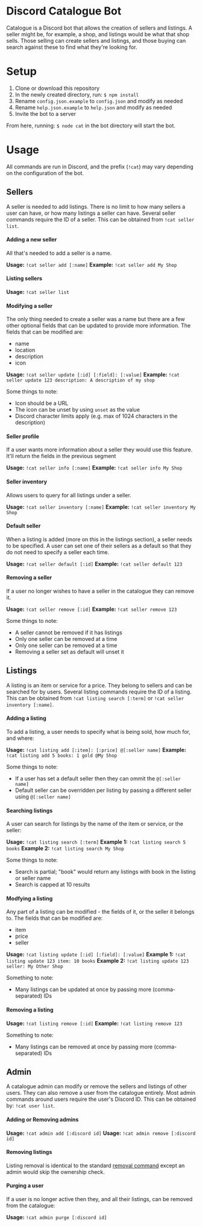 # Discord Catalogue Bot

Catalogue is a Discord bot that allows the creation of sellers and listings. A seller might be, for example, a shop, and listings would be what that shop sells. Those selling can create sellers and listings, and those buying can search against these to find what they're looking for.

# Setup

1. Clone or download this repository
2. In the newly created directory, run: `$ npm install`
3. Rename `config.json.example` to `config.json` and modify as needed
4. Rename `help.json.example` to `help.json` and modify as needed
5. Invite the bot to a server

From here, running: `$ node cat` in the bot directory will start the bot.

# Usage

All commands are run in Discord, and the prefix (`!cat`) may vary depending on the configuration of the bot.

## Sellers

A seller is needed to add listings. There is no limit to how many sellers a user can have, or how many listings a seller can have. Several seller commands require the ID of a seller. This can be obtained from `!cat seller list`.

#### Adding a new seller

All that's needed to add a seller is a name.

**Usage:** `!cat seller add [:name]`
**Example:** `!cat seller add My Shop`

#### Listing sellers

**Usage:** `!cat seller list`

#### Modifying a seller

The only thing needed to create a seller was a name but there are a few other optional fields that can be updated to provide more information. The fields that can be modified are:

* name
* location
* description
* icon

**Usage:** `!cat seller update [:id] [:field]: [:value]`
**Example:** `!cat seller update 123 description: A description of my shop`

Some things to note:

* Icon should be a URL
* The icon can be unset by using `unset` as the value
* Discord character limits apply (e.g. max of 1024 characters in the description)

#### Seller profile

If a user wants more information about a seller they would use this feature. It'll return the fields in the previous segment

**Usage:** `!cat seller info [:name]`
**Example:** `!cat seller info My Shop`

#### Seller inventory

Allows users to query for all listings under a seller.

**Usage:** `!cat seller inventory [:name]`
**Example:** `!cat seller inventory My Shop`

#### Default seller

When a listing is added (more on this in the listings section), a seller needs to be specified. A user can set one of their sellers as a default so that they do not need to specify a seller each time.

**Usage:** `!cat seller default [:id]`
**Example:** `!cat seller default 123`

#### Removing a seller

If a user no longer wishes to have a seller in the catalogue they can remove it.

**Usage:** `!cat seller remove [:id]`
**Example:** `!cat seller remove 123`

Some things to note:

* A seller cannot be removed if it has listings
* Only one seller can be removed at a time
* Only one seller can be removed at a time
* Removing a seller set as default will unset it

## Listings

A listing is an item or service for a price. They belong to sellers and can be searched for by users. Several listing commands require the ID of a listing. This can be obtained from `!cat listing search [:term]` or `!cat seller inventory [:name]`.

#### Adding a listing

To add a listing, a user needs to specify what is being sold, how much for, and where:

**Usage:** `!cat listing add [:item]: [:price] @[:seller name]`
**Example:** `!cat listing add 5 books: 1 gold @My Shop`

Some things to note:

* If a user has set a default seller then they can ommit the `@[:seller name]`
* Default seller can be overridden per listing by passing a different seller using `@[:seller name]`

#### Searching listings

A user can search for listings by the name of the item or service, or the seller:

**Usage:** `!cat listing search [:term]`
**Example 1:** `!cat listing search 5 books`
**Example 2:** `!cat listing search My Shop`

Some things to note:

* Search is partial; "book" would return any listings with book in the listing or seller name
* Search is capped at 10 results

#### Modfying a listing

Any part of a listing can be modified - the fields of it, or the seller it belongs to. The fields that can be modified are:

* item
* price
* seller

**Usage:** `!cat listing update [:id] [:field]: [:value]`
**Example 1:** `!cat listing update 123 item: 10 books`
**Example 2:** `!cat listing update 123 seller: My Other Shop`

Something to note:

* Many listings can be updated at once by passing more (comma-separated) IDs

#### Removing a listing

**Usage:** `!cat listing remove [:id]`
**Example:** `!cat listing remove 123`

Something to note:

* Many listings can be removed at once by passing more (comma-separated) IDs

## Admin

A catalogue admin can modify or remove the sellers and listings of other users. They can also remove a user from the catalogue entirely. Most admin commands around users require the user's Discord ID. This can be obtained by: `!cat user list`.

#### Adding or Removing admins

**Usage:** `!cat admin add [:discord id]`
**Usage:** `!cat admin remove [:discord id]`

#### Removing listings

Listing removal is identical to the standard [removal command](#removing-a-listing) except an admin would skip the ownership check.

#### Purging a user

If a user is no longer active then they, and all their listings, can be removed from the catalogue:

**Usage:** `!cat admin purge [:discord id]`
